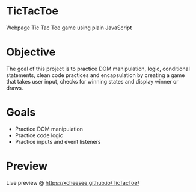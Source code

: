 # TicTacToe
Webpage Tic Tac Toe game using plain JavaScript

# Objective

The goal of this project is to practice DOM manipulation, logic, conditional statements, clean code practices and encapsulation by creating a game that takes user input, checks for winning states and display winner or draws.

# Goals

* Practice DOM manipulation
* Practice code logic
* Practice inputs and event listeners

# Preview

Live preview @ https://xcheesee.github.io/TicTacToe/
